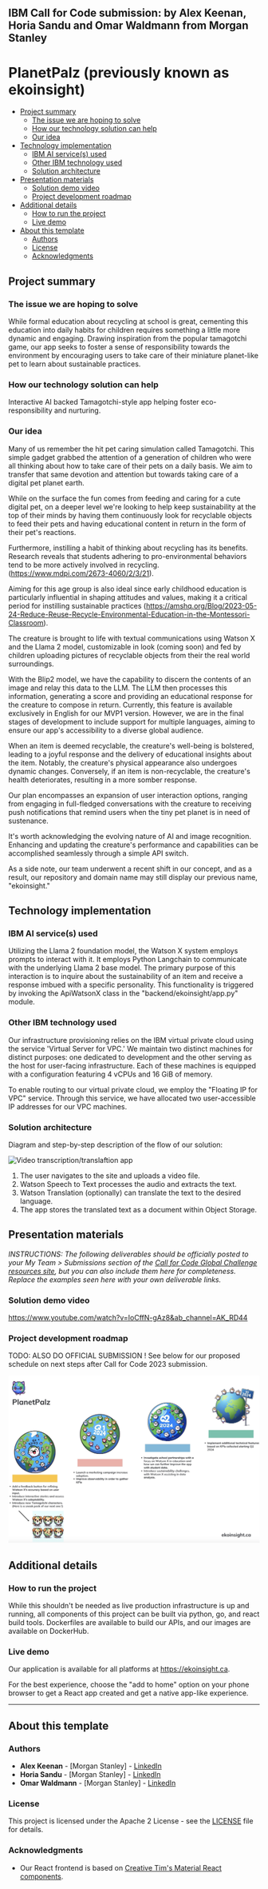 ## IBM Call for Code submission: by Alex Keenan, Horia Sandu and Omar Waldmann from Morgan Stanley

# PlanetPalz (previously known as ekoinsight)

- [Project summary](#project-summary)
  - [The issue we are hoping to solve](#the-issue-we-are-hoping-to-solve)
  - [How our technology solution can help](#how-our-technology-solution-can-help)
  - [Our idea](#our-idea)
- [Technology implementation](#technology-implementation)
  - [IBM AI service(s) used](#ibm-ai-services-used)
  - [Other IBM technology used](#other-ibm-technology-used)
  - [Solution architecture](#solution-architecture)
- [Presentation materials](#presentation-materials)
  - [Solution demo video](#solution-demo-video)
  - [Project development roadmap](#project-development-roadmap)
- [Additional details](#additional-details)
  - [How to run the project](#how-to-run-the-project)
  - [Live demo](#live-demo)
- [About this template](#about-this-template)
  - [Authors](#authors)
  - [License](#license)
  - [Acknowledgments](#acknowledgments)

## Project summary

### The issue we are hoping to solve

While formal education about recycling at school is great, cementing this education into daily habits for children requires something a little more dynamic and engaging. Drawing inspiration from the popular tamagotchi game, our app seeks to foster a sense of responsibility towards the environment by encouraging users to take care of their miniature planet-like pet to learn about sustainable practices.

### How our technology solution can help

Interactive AI backed Tamagotchi-style app helping foster eco-responsibility and nurturing.

### Our idea

Many of us remember the hit pet caring simulation called Tamagotchi. This simple gadget grabbed the attention of a generation of children who were all thinking about how to take care of their pets on a daily basis. We aim to transfer that same devotion and attention but towards taking care of a digital pet planet earth. 

While on the surface the fun comes from feeding and caring for a cute digital pet, on a deeper level we're looking to help keep sustainability at the top of their minds by having them continuously look for recyclable objects to feed their pets and having educational content in return in the form of their pet's reactions. 

Furthermore, instilling a habit of thinking about recycling has its benefits. Research reveals that students adhering to pro-environmental behaviors tend to be more actively involved in recycling. (https://www.mdpi.com/2673-4060/2/3/21). 

Aiming for this age group is also ideal since early childhood education is particularly influential in shaping attitudes and values, making it a critical period for instilling sustainable practices (https://amshq.org/Blog/2023-05-24-Reduce-Reuse-Recycle-Environmental-Education-in-the-Montessori-Classroom).

The creature is brought to life with textual communications using Watson X and the Llama 2 model, customizable in look (coming soon) and fed by children uploading pictures of recyclable objects from their the real world surroundings. 

With the Blip2 model, we have the capability to discern the contents of an image and relay this data to the LLM. The LLM then processes this information, generating a score and providing an educational response for the creature to compose in return. Currently, this feature is available exclusively in English for our MVP1 version. However, we are in the final stages of development to include support for multiple languages, aiming to ensure our app's accessibility to a diverse global audience.

When an item is deemed recyclable, the creature's well-being is bolstered, leading to a joyful response and the delivery of educational insights about the item. Notably, the creature's physical appearance also undergoes dynamic changes. Conversely, if an item is non-recyclable, the creature's health deteriorates, resulting in a more somber response.

Our plan encompasses an expansion of user interaction options, ranging from engaging in full-fledged conversations with the creature to receiving push notifications that remind users when the tiny pet planet is in need of sustenance.

It's worth acknowledging the evolving nature of AI and image recognition. Enhancing and updating the creature's performance and capabilities can be accomplished seamlessly through a simple API switch.

As a side note, our team underwent a recent shift in our concept, and as a result, our repository and domain name may still display our previous name, "ekoinsight."


## Technology implementation

### IBM AI service(s) used

Utilizing the Llama 2 foundation model, the Watson X system employs prompts to interact with it. It employs Python Langchain to communicate with the underlying Llama 2 base model. The primary purpose of this interaction is to inquire about the sustainability of an item and receive a response imbued with a specific personality. This functionality is triggered by invoking the ApiWatsonX class in the "backend/ekoinsight/app.py" module.

### Other IBM technology used

Our infrastructure provisioning relies on the IBM virtual private cloud using the service  'Virtual Server for VPC.' We maintain two distinct machines for distinct purposes: one dedicated to development and the other serving as the host for user-facing infrastructure. Each of these machines is equipped with a configuration featuring 4 vCPUs and 16 GiB of memory.

To enable routing to our virtual private cloud, we employ the "Floating IP for VPC" service. Through this service, we have allocated two user-accessible IP addresses for our VPC machines.


### Solution architecture

Diagram and step-by-step description of the flow of our solution:

![Video transcription/translaftion app](https://developer.ibm.com/developer/tutorials/cfc-starter-kit-speech-to-text-app-example/images/cfc-covid19-remote-education-diagram-2.png)

1. The user navigates to the site and uploads a video file.
2. Watson Speech to Text processes the audio and extracts the text.
3. Watson Translation (optionally) can translate the text to the desired language.
4. The app stores the translated text as a document within Object Storage.

## Presentation materials

_INSTRUCTIONS: The following deliverables should be officially posted to your My Team > Submissions section of the [Call for Code Global Challenge resources site](https://cfc-prod.skillsnetwork.site/), but you can also include them here for completeness. Replace the examples seen here with your own deliverable links._

### Solution demo video

https://www.youtube.com/watch?v=IoCffN-gAz8&ab_channel=AK_RD44

### Project development roadmap

TODO: ALSO DO OFFICIAL SUBMISSION !
See below for our proposed schedule on next steps after Call for Code 2023 submission.

![Roadmap](./images/roadmap.jpeg)

## Additional details

### How to run the project

While this shouldn't be needed as live production infrastructure is up and running, all components of this project can be built via python, go, and react build tools. Dockerfiles are available to build our APIs, and our images are available on DockerHub.

### Live demo

Our application is available for all platforms at https://ekoinsight.ca. 

For the best experience, choose the "add to home" option on your phone browser to get a React app created and get a native app-like experience.

---

## About this template

### Authors

- **Alex Keenan** - [Morgan Stanley] - [LinkedIn](https://www.linkedin.com/in/alex-keenan/)
- **Horia Sandu** - [Morgan Stanley] - [LinkedIn](https://www.linkedin.com/in/horia-sandu-7a7631162/)
- **Omar Waldmann** - [Morgan Stanley] - [LinkedIn](https://www.linkedin.com/in/omar-waldmann-82b19062/)

### License

This project is licensed under the Apache 2 License - see the [LICENSE](LICENSE) file for details.

### Acknowledgments

- Our React frontend is based on [Creative Tim's Material React components](https://www.creative-tim.com/learning-lab/react/overview/material-kit/).

